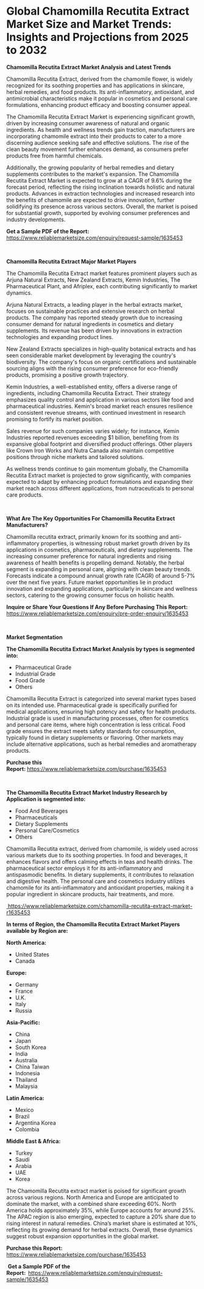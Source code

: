 <p><h1>Global Chamomilla Recutita Extract Market Size and Market Trends: Insights and Projections from 2025 to 2032</h1></p><p><strong>Chamomilla Recutita Extract Market Analysis and Latest Trends</strong></p>
<p><p>Chamomilla Recutita Extract, derived from the chamomile flower, is widely recognized for its soothing properties and has applications in skincare, herbal remedies, and food products. Its anti-inflammatory, antioxidant, and antimicrobial characteristics make it popular in cosmetics and personal care formulations, enhancing product efficacy and boosting consumer appeal.</p><p>The Chamomilla Recutita Extract Market is experiencing significant growth, driven by increasing consumer awareness of natural and organic ingredients. As health and wellness trends gain traction, manufacturers are incorporating chamomile extract into their products to cater to a more discerning audience seeking safe and effective solutions. The rise of the clean beauty movement further enhances demand, as consumers prefer products free from harmful chemicals.</p><p>Additionally, the growing popularity of herbal remedies and dietary supplements contributes to the market's expansion. The Chamomilla Recutita Extract Market is expected to grow at a CAGR of 9.6% during the forecast period, reflecting the rising inclination towards holistic and natural products. Advances in extraction technologies and increased research into the benefits of chamomile are expected to drive innovation, further solidifying its presence across various sectors. Overall, the market is poised for substantial growth, supported by evolving consumer preferences and industry developments.</p></p>
<p><strong>Get a Sample PDF of the Report:&nbsp;</strong> <a href="https://www.reliablemarketsize.com/enquiry/request-sample/1635453?utm_campaign=3181&utm_medium=2&utm_source=Github&utm_content=ia&utm_term=19042025&utm_id=chamomilla-recutita-extract">https://www.reliablemarketsize.com/enquiry/request-sample/1635453</a></p>
<p>&nbsp;</p>
<p><strong>Chamomilla Recutita Extract Major Market Players</strong></p>
<p><p>The Chamomilla Recutita Extract market features prominent players such as Arjuna Natural Extracts, New Zealand Extracts, Kemin Industries, The Pharmaceutical Plant, and Afriplex, each contributing significantly to market dynamics.</p><p>Arjuna Natural Extracts, a leading player in the herbal extracts market, focuses on sustainable practices and extensive research on herbal products. The company has reported steady growth due to increasing consumer demand for natural ingredients in cosmetics and dietary supplements. Its revenue has been driven by innovations in extraction technologies and expanding product lines.</p><p>New Zealand Extracts specializes in high-quality botanical extracts and has seen considerable market development by leveraging the country's biodiversity. The company's focus on organic certifications and sustainable sourcing aligns with the rising consumer preference for eco-friendly products, promising a positive growth trajectory.</p><p>Kemin Industries, a well-established entity, offers a diverse range of ingredients, including Chamomilla Recutita Extract. Their strategy emphasizes quality control and application in various sectors like food and pharmaceutical industries. Kemin's broad market reach ensures resilience and consistent revenue streams, with continued investment in research promising to fortify its market position.</p><p>Sales revenue for such companies varies widely; for instance, Kemin Industries reported revenues exceeding $1 billion, benefiting from its expansive global footprint and diversified product offerings. Other players like Crown Iron Works and Nutra Canada also maintain competitive positions through niche markets and tailored solutions.</p><p>As wellness trends continue to gain momentum globally, the Chamomilla Recutita Extract market is projected to grow significantly, with companies expected to adapt by enhancing product formulations and expanding their market reach across different applications, from nutraceuticals to personal care products.</p></p>
<p>&nbsp;</p>
<p><strong>What Are The Key Opportunities For Chamomilla Recutita Extract Manufacturers?</strong></p>
<p><p>Chamomilla recutita extract, primarily known for its soothing and anti-inflammatory properties, is witnessing robust market growth driven by its applications in cosmetics, pharmaceuticals, and dietary supplements. The increasing consumer preference for natural ingredients and rising awareness of health benefits is propelling demand. Notably, the herbal segment is expanding in personal care, aligning with clean beauty trends. Forecasts indicate a compound annual growth rate (CAGR) of around 5-7% over the next five years. Future market opportunities lie in product innovation and expanding applications, particularly in skincare and wellness sectors, catering to the growing consumer focus on holistic health.</p></p>
<p><strong>Inquire or Share Your Questions If Any Before Purchasing This Report:</strong> <a href="https://www.reliablemarketsize.com/enquiry/pre-order-enquiry/1635453?utm_campaign=3181&utm_medium=2&utm_source=Github&utm_content=ia&utm_term=19042025&utm_id=chamomilla-recutita-extract">https://www.reliablemarketsize.com/enquiry/pre-order-enquiry/1635453</a></p>
<p>&nbsp;</p>
<p><strong>Market Segmentation</strong></p>
<p><strong>The Chamomilla Recutita Extract Market Analysis by types is segmented into:</strong></p>
<p><ul><li>Pharmaceutical Grade</li><li>Industrial Grade</li><li>Food Grade</li><li>Others</li></ul></p>
<p><p>Chamomilla Recutita Extract is categorized into several market types based on its intended use. Pharmaceutical grade is specifically purified for medical applications, ensuring high potency and safety for health products. Industrial grade is used in manufacturing processes, often for cosmetics and personal care items, where high concentration is less critical. Food grade ensures the extract meets safety standards for consumption, typically found in dietary supplements or flavoring. Other markets may include alternative applications, such as herbal remedies and aromatherapy products.</p></p>
<p><strong>Purchase this Report:&nbsp;</strong><a href="https://www.reliablemarketsize.com/purchase/1635453?utm_campaign=3181&utm_medium=2&utm_source=Github&utm_content=ia&utm_term=19042025&utm_id=chamomilla-recutita-extract">https://www.reliablemarketsize.com/purchase/1635453</a></p>
<p>&nbsp;</p>
<p><strong>The Chamomilla Recutita Extract Market Industry Research by Application is segmented into:</strong></p>
<p><ul><li>Food And Beverages</li><li>Pharmaceuticals</li><li>Dietary Supplements</li><li>Personal Care/Cosmetics</li><li>Others</li></ul></p>
<p><p>Chamomilla Recutita extract, derived from chamomile, is widely used across various markets due to its soothing properties. In food and beverages, it enhances flavors and offers calming effects in teas and health drinks. The pharmaceutical sector employs it for its anti-inflammatory and antispasmodic benefits. In dietary supplements, it contributes to relaxation and digestive health. The personal care and cosmetics industry utilizes chamomile for its anti-inflammatory and antioxidant properties, making it a popular ingredient in skincare products, hair treatments, and more.</p></p>
<p><a href="https://www.reliablemarketsize.com/chamomilla-recutita-extract-market-r1635453?utm_campaign=3181&utm_medium=2&utm_source=Github&utm_content=ia&utm_term=19042025&utm_id=chamomilla-recutita-extract">&nbsp;https://www.reliablemarketsize.com/chamomilla-recutita-extract-market-r1635453</a></p>
<p><strong>In terms of Region, the Chamomilla Recutita Extract Market Players available by Region are:</strong></p>
<p>
    <p> <strong> North America: </strong>
        <ul>
            <li>United States</li>
            <li>Canada</li>
        </ul>
        </p> 
    <p> <strong> Europe: </strong>
        <ul>
            <li>Germany</li>
            <li>France</li>
            <li>U.K.</li>
            <li>Italy</li>
            <li>Russia</li>
        </ul>
        </p> 
    <p> <strong> Asia-Pacific: </strong>
        <ul>
            <li>China</li>
            <li>Japan</li>
            <li>South Korea</li>
            <li>India</li>
            <li>Australia</li>
            <li>China Taiwan</li>
            <li>Indonesia</li>
            <li>Thailand</li>
            <li>Malaysia</li>
        </ul>
        </p> 
    <p> <strong> Latin America: </strong>
        <ul>
            <li>Mexico</li>
            <li>Brazil</li>
            <li>Argentina Korea</li>
            <li>Colombia</li>
        </ul>
        </p> 
    <p> <strong> Middle East & Africa: </strong>
        <ul>
            <li>Turkey</li>
            <li>Saudi</li>
            <li>Arabia</li>
            <li>UAE</li>
            <li>Korea</li>
        </ul>
    </p>
    </p>
<p><p>The Chamomilla Recutita extract market is poised for significant growth across various regions. North America and Europe are anticipated to dominate the market, with a combined share exceeding 60%. North America holds approximately 35%, while Europe accounts for around 25%. The APAC region is also emerging, expected to capture a 20% share due to rising interest in natural remedies. China’s market share is estimated at 10%, reflecting its growing demand for herbal extracts. Overall, these dynamics suggest robust expansion opportunities in the global market.</p></p>
<p><strong>Purchase this Report: </strong><a href="https://www.reliablemarketsize.com/purchase/1635453?utm_campaign=3181&utm_medium=2&utm_source=Github&utm_content=ia&utm_term=19042025&utm_id=chamomilla-recutita-extract">https://www.reliablemarketsize.com/purchase/1635453</a></p>
<p>&nbsp;<strong>Get a Sample PDF of the Report:&nbsp;&nbsp;</strong><a href="https://www.reliablemarketsize.com/enquiry/request-sample/1635453?utm_campaign=3181&utm_medium=2&utm_source=Github&utm_content=ia&utm_term=19042025&utm_id=chamomilla-recutita-extract">https://www.reliablemarketsize.com/enquiry/request-sample/1635453</a></p>
<p><strong></strong></p>
<p><p></p><p></p><p></p></p>